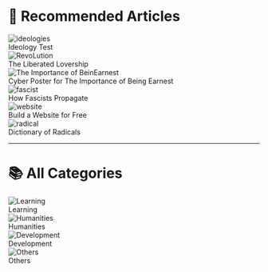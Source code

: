 # 🤩 Recommended Articles

<div class="directory">
    <article class="shadow" id="8values_redirect">
        <img loading="lazy" src="https://img1.tucang.cc/api/image/show/41c77f2809ee514d680b805b96f346e3" alt="ideologies" class="background_img" />
        <div class="overlay">Ideology Test</div>
    </article>
    <article class="shadow" id="lovership_redirect">
        <img loading="lazy" src="https://img1.tucang.cc/api/image/show/8c06d219b88fcb9ef38edf2c63b67c7d" alt="RevoLution" class="background_img" />
        <div class="overlay">The Liberated Lovership</div>
    </article>
    <article class="shadow" id="ernest_redirect">
        <img loading="lazy" src="https://img1.tucang.cc/api/image/show/d22076f6a5ce8cf0879a26a7b4d01134" alt="The Importance of BeinEarnest" class="background_img" />
        <div class="overlay">Cyber Poster for The Importance of Being Earnest</div>
    </article>
    <article class="shadow" id="fascist_propaganda_redirect">
        <img loading="lazy" src="https://img1.tucang.cc/api/image/show/52f7b856ccd492df8dbaf0c13b032ed6" alt="fascist" class="background_img" />
        <div class="overlay">How Fascists Propagate</div>
    </article>
    <article class="shadow" id="build_website_redirect">
        <img loading="lazy" src="https://img1.tucang.cc/api/image/show/98bb1f17d8f1c0ca92e137022750d952" alt="website" class="background_img" />
        <div class="overlay">Build a Website for Free</div>
    </article>
    <article class="shadow" id="radicals_redirect">
        <img loading="lazy" src="https://img1.tucang.cc/api/image/show/4d53269914fa8697a9d456bd770b0377" alt="radical" class="background_img" />
        <div class="overlay">Dictionary of Radicals</div>
    </article>
</div>

---

# 📚 All Categories

<div class="directory">
    <article class="shadow" id="learning_redirect">
        <img loading="lazy" src="https://img1.tucang.cc/api/image/show/35fe849d2c1dae5dc3af76c1144e0dbe" alt="Learning" class="background_img"/>
        <div class="overlay">Learning</div>
    </article>
    <article class="shadow" id="humanities_redirect">
        <img loading="lazy" src="https://img1.tucang.cc/api/image/show/1ef7c1490c9f292af671eccc0475b05a" alt="Humanities" class="background_img" />
        <div class="overlay">Humanities</div>
    </article>
    <article class="shadow" id="development_redirect">
        <img loading="lazy" src="https://img1.tucang.cc/api/image/show/9b0dba5ba3f7b67bb99a492fb10a179d" alt="Development" class="background_img" />
        <div class="overlay">Development</div>
    </article>
    <article class="shadow" id="others_redirect">
        <img loading="lazy" src="https://img1.tucang.cc/api/image/show/88c2c5111e9d7c281d7307299d94e8d9" alt="Others" class="background_img" />
        <div class="overlay">Others</div>
    </article>
</div>
